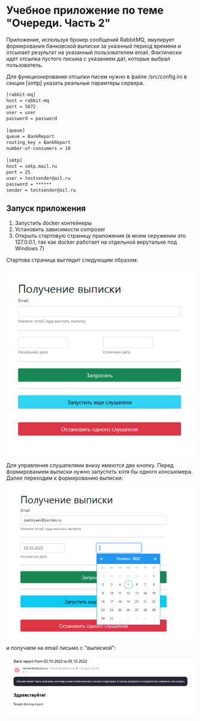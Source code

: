 # Учебное приложение по теме "Очереди. Часть 2"

Приложение, используя брокер сообщений RabbitMQ, эмулирует формирование банковской выписки за указнный период времени и отсылает результат на указанный пользователем email. Фактически идет отсылка пустого письма с указанием дат, которые выбрал пользователь.

Для функционирования отсылки писем нужно в файле /src/config.ini в секции [smtp] указать реальные парамтеры сервера.

    [rabbit-mq]
    host = rabbit-mq
    port = 5672
    user = user
    password = password
    
    [queue]
    queue = BankReport
    routing_key = BankReport
    number-of-consumers = 10
    
    [smtp]
    host = smtp.mail.ru
    port = 25
    user = testsender@ail.ru
    password = ******
    sender = testsender@ail.ru

## Запуск приложения

1) Запустить docker контейнеры 
2) Установить зависимости composer
3) Открыть стартовую страницу приложения (в моем окружении это 127.0.0.1, так как docker работает на отдельной вирутальке под Windows 7)

Стартова страница выглядит следующим образом:

![img.png](img.png)

Для управления слушателями внизу имеются две кнопку. Перед формированием выписки нужно запустить хотя бы одного консьюмера. Далее переходим к формированию выписки:

![img_1.png](img_1.png)

и получаем на email письмо с "выпиской":

![img_2.png](img_2.png)
